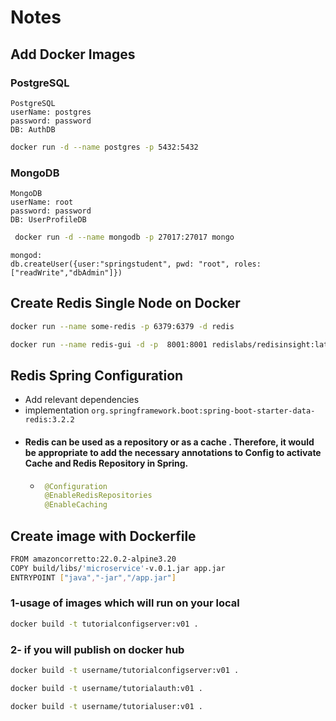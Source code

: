 # Notes

## Add Docker Images

### PostgreSQL
    PostgreSQL
    userName: postgres
    password: password
    DB: AuthDB

```bash
docker run -d --name postgres -p 5432:5432
```
### MongoDB
    MongoDB
    userName: root
    password: password
    DB: UserProfileDB

```bash
 docker run -d --name mongodb -p 27017:27017 mongo
```
```bashh
mongod:
db.createUser({user:"springstudent", pwd: "root", roles:["readWrite","dbAdmin"]})
```

## Create Redis Single Node on Docker
```bash
docker run --name some-redis -p 6379:6379 -d redis
```

```bash
docker run --name redis-gui -d -p  8001:8001 redislabs/redisinsight:latest
```

## Redis Spring Configuration
- Add relevant dependencies
- implementation ```org.springframework.boot:spring-boot-starter-data-redis:3.2.2```
- #### Redis can be used as a repository or as a cache . Therefore, it would be appropriate to add the necessary annotations to Config to activate Cache and Redis Repository in Spring.
  -  ```java
      @Configuration
      @EnableRedisRepositories
      @EnableCaching

## Create image with Dockerfile
```bash
FROM amazoncorretto:22.0.2-alpine3.20
COPY build/libs/'microservice'-v.0.1.jar app.jar
ENTRYPOINT ["java","-jar","/app.jar"]
```
### **1-usage of images which will run on your local**
```bash
docker build -t tutorialconfigserver:v01 .
```
### **2- if you will publish on docker hub**
```bash
docker build -t username/tutorialconfigserver:v01 .
```
```bash
docker build -t username/tutorialauth:v01 .
```
```bash
docker build -t username/tutorialuser:v01 .
```
